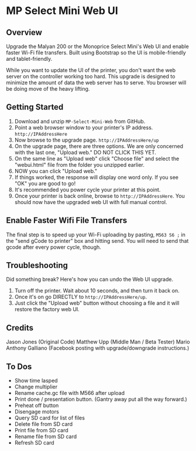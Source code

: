 # MP Select Mini Web UI

## Overview

Upgrade the Malyan 200 or the Monoprice Select Mini's Web UI and enable faster Wi-Fi file transfers. Built using Bootstrap so the UI is mobile-friendly and tablet-friendly.

While you want to update the UI of the printer, you don't want the web server on the controller working too hard. This upgrade is designed to minimize the amount of data the web server has to serve. You browser will be doing move of the heavy lifting.

## Getting Started

1. Download and unzip `MP-Select-Mini-Web` from GitHub.
2. Point a web browser window to your printer's IP address. `http://IPAddressHere`
3. Now browse to the upgrade page. `http://IPAddressHere/up`
4. On the upgrade page, there are three options. We are only concerned with the last one, "Upload web." DO NOT CLICK THIS YET.
5. On the same line as "Upload web" click "Choose file" and select the "webui.html" file from the folder you unzipped earlier.
6. NOW you can click "Upload web."
6. If things worked, the response will display one word only. If you see "OK" you are good to go! 
7. It's recommended you power cycle your printer at this point.
8. Once your printer is back online, browse to `http://IPAddressHere`. You should now have the upgraded web UI with full manual control. 

## Enable Faster Wifi File Transfers

The final step is to speed up your Wi-Fi uploading by pasting, `M563 S6 ;` in the "send gCode to printer" box and hitting send. You will need to send that gcode after every power cycle, though.

## Troubleshooting

Did something break? Here's how you can undo the Web UI upgrade.

1. Turn off the printer. Wait about 10 seconds, and then turn it back on.
3. Once it's on go DIRECTLY to `http://IPAddressHere/up`.
4. Just click the "Upload web" button without choosing a file and it will restore the factory web UI.

## Credits

Jason Jones (Original Code)
Matthew Upp (Middle Man / Beta Tester)
Mario Anthony Galliano (Facebook posting with upgrade/downgrade instructions.)

## To Dos

* Show time lasped
* Change multiplier
* Rename cache.gc file with M566 after upload
* Print done / presentation button. (Gantry away put all the way forward.)
* Preheat off button
* Disengage motors
* Query SD card for list of files
* Delete file from SD card
* Print file from SD card
* Rename file from SD card
* Refresh SD card